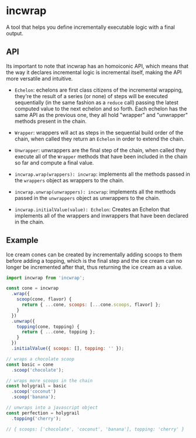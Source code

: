 # incwrap

A tool that helps you define incrementally executable logic with a final output.

## API

Its important to note that incwrap has an homoiconic API, which means that the way it declares
incremental logic is incremental itself, making the API more versatile and intuitive.

* `Echelon`: echelons are first class citizens of the incremental wrapping, they're the result of
a series (or none) of steps will be executed sequentially (in the same fashion as a `reduce` call)
passing the latest computed value to the next echelon and so forth. Each echelon has the same API
as the previous one, they all hold "wrapper" and "unwrapper" methods present in the chain.

* `Wrapper`: wrappers will act as steps in the sequential build order of the chain, when called they
return an `Echelon` in order to extend the chain.

* `Unwrapper`: unwrappers are the final step of the chain, when called they execute all of the
`Wrapper` methods that have been included in the chain so far and compute a final value.

* `incwrap.wrap(wrappers): incwrap`: implements all the methods passed in the `wrappers` object as
wrappers to the chain.

* `incwrap.unwrap(unwrappers): incwrap`: implements all the methods passed in the `unwrappers`
object as unwrappers to the chain.

* `incwrap.initialValue(value): Echelon`: Creates an Echelon that implements all of the wrappers and
inwrappers that have been declared in the chain.

## Example

Ice cream cones can be created by incrementally adding scoops to them before adding a topping,
which is the final step and the ice cream can no longer be incremented after that, thus returning
the ice cream as a value.

```javascript
import incwrap from 'incwrap';

const cone = incwrap
  .wrap({
    scoop(cone, flavor) {
      return { ...cone, scoops: [...cone.scoops, flavor] };
    }
  })
  .unwrap({
    topping(cone, topping) {
      return { ...cone, topping };
    }
  })
  .initialValue({ scoops: [], topping: '' });

// wraps a chocolate scoop
const basic = cone
  .scoop('chocolate');

// wraps more scoops in the chain
const holygrail = basic
  .scoop('coconut')
  .scoop('banana');

// unwraps into a javascript object
const perfection = holygrail
  .topping('cherry');

// { scoops: ['chocolate', 'coconut', 'banana'], topping: 'cherry' }
```
